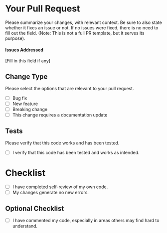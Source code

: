 # Your Pull Request

Please summarize your changes, with relevant context. Be sure to also state whether it fixes an issue or not. If no issues were fixed, there is no need to fill out the field.
(Note: This is not a full PR template, but it serves its purpose).

#### Issues Addressed
[Fill in this field if any]


## Change Type

Please select the options that are relevant to your pull request.

- [ ] Bug fix
- [ ] New feature
- [ ] Breaking change
- [ ] This change requires a documentation update

## Tests

Please verify that this code works and has been tested.

- [ ] I verify that this code has been tested and works as intended.

# Checklist

- [ ] I have completed self-review of my own code.
- [ ] My changes generate no new errors.

## Optional Checklist
- [ ] I have commented my code, especially in areas others may find hard to understand.
